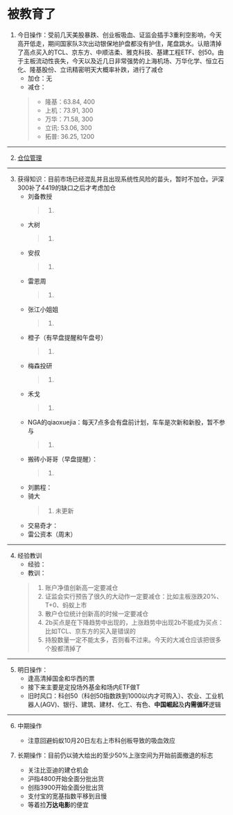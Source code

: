 # 被教育了
1. 今日操作：受前几天美股暴跌、创业板吸血、证监会插手3重利空影响，今天高开低走，期间国家队3次出动银保地护盘都没有护住，尾盘跳水。认赔清掉了高点买入的TCL、京东方、中顺洁柔、雅克科技、基建工程ETF、创50。由于主板流动性丧失，今天以及近几日非常强势的上海机场、万华化学、恒立石化、隆基股份、立讯精密明天大概率补跌，进行了减仓
    - 加仓：无
    - 减仓：
    > - 隆基：63.84, 400
    > - 上机：73.91, 300
    > - 万华：71.58, 300
    > - 立讯: 53.06, 300
    > - 拓普: 36.25, 1200

***

2. [仓位管理](https://kdocs.cn/l/cmJAYer3tasI)
 
***

3. 获得知识：目前市场已经混乱并且出现系统性风险的苗头，暂时不加仓。沪深300补了4419的缺口之后才考虑加仓
    - 刘备教授
        > 1. 
    - 大树
        > 1. 
    - 安叔
        > 1. 
    - 雷恩周
        > 1. 
    - 张江小姐姐
        > 1. 
    - 橙子（有早盘提醒和午盘号）
        > 1. 
    - 梅森投研
        > 1. 
    - 禾戈
        > 1. 
    - NGA的qiaoxuejia：每天7点多会有盘前计划，车车是次新和新股，暂不参与
        > 1. 
    - 搬砖小哥哥（早盘提醒）：
        > 1. 
    - 刘鹏程：
    - 骑大
        > 1. 未更新
    - 交易奇才：
    - 雷公资本（周末）
        
***

4. 经验教训
    - 经验： 
    - 教训：
    > 1. 账户净值创新高一定要减仓
    > 2. 证监会实行预告了很久的大动作一定要减仓：比如主板涨跌20%、T+0、蚂蚁上市
    > 3. 散户仓位统计创新高的时候一定要减仓
    > 4. 2b买点是在下降趋势中出现的，上涨趋势中出现2b不能成为买点：比如TCL、京东方的买入是错误的
    > 5. 持股数量一定不能太多，否则看不过来。今天的大减仓应该把很多个股都清掉了
***

5. 明日操作：
    - 逢高清掉国金和华西的票
    - 接下来主要是定投场外基金和场内ETF做T
    - 旧时风口：科创50（科创50指数跌到1000以内才可购入）、农业、工业机器人(AGV)、银行、建筑、建材、化工、有色、**中国崛起**及**内需循环**逻辑

***

6. 中期操作
    - 注意回避蚂蚁10月20日左右上市科创板导致的吸血效应
    
7. 长期操作：目前仍以骑大给出的至少50%上涨空间为开始前面撤退的标志
    - 关注比亚迪的建仓机会
    - 沪指4800开始全面分批出货
    - 创指3900开始全面分批出货
    - 支付宝的宽基指数平移到且慢
    - 等着捡**万达电影**的便宜
